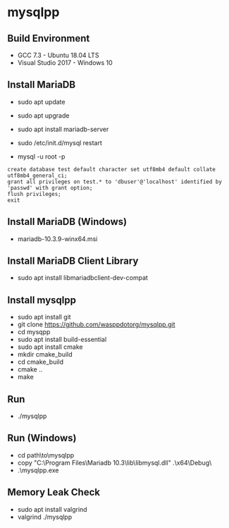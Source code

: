 
mysqlpp
=======

Build Environment
-----------------
* GCC 7.3 - Ubuntu 18.04 LTS
* Visual Studio 2017 - Windows 10

Install MariaDB
---------------
* sudo apt update
* sudo apt upgrade
* sudo apt install mariadb-server
* sudo /etc/init.d/mysql restart

* mysql -u root -p
```
create database test default character set utf8mb4 default collate utf8mb4_general_ci;
grant all privileges on test.* to 'dbuser'@'localhost' identified by 'passwd' with grant option;
flush privileges;
exit
```

Install MariaDB (Windows)
-------------------------
* mariadb-10.3.9-winx64.msi

Install MariaDB Client Library
------------------------------
* sudo apt install libmariadbclient-dev-compat

Install mysqlpp
---------------
* sudo apt install git
* git clone https://github.com/wasppdotorg/mysqlpp.git
* cd mysqpp
* sudo apt install build-essential
* sudo apt install cmake
* mkdir cmake_build
* cd cmake_build
* cmake ..
* make

Run
---
* ./mysqlpp

Run (Windows)
-------------
* cd path\to\mysqlpp
* copy "C:\Program Files\Mariadb 10.3\lib\libmysql.dll" .\x64\Debug\
* .\mysqlpp.exe

Memory Leak Check
-----------------
* sudo apt install valgrind
* valgrind ./mysqlpp
